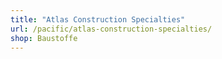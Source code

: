 ```yaml
---
title: "Atlas Construction Specialties"
url: /pacific/atlas-construction-specialties/
shop: Baustoffe
---
```

